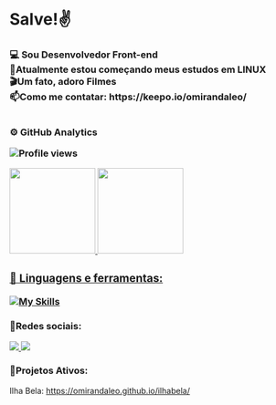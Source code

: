 # Salve!✌️
<h3 align="left">💻 Sou Desenvolvedor Front-end <br>
                 📍Atualmente estou começando meus estudos em LINUX <br>
                 🎬Um fato, adoro Filmes <br>
                 📫Como me contatar: https://keepo.io/omirandaleo/ <br> <br>
  
  ⚙️ GitHub Analytics <br>
  
<p align="left"> <img src="https://komarev.com/ghpvc/?username=omirandaleo&color=yellow" alt="Profile views" /> </p>

<div align="left">
  <a href="https://github.com/omirandaleo">
  <img height="150em" src="https://github-readme-stats.vercel.app/api?username=omirandaleo&show_icons=true&theme=gruvbox&include_all_commits=true&count_private=true"/>
  <img height="150em" src="https://github-readme-stats.vercel.app/api/top-langs/?username=omirandaleo&layout=compact&langs_count=7&theme=gruvbox"/>
</div>
 
<h3 align="left">🧩 Linguagens e ferramentas:</h3>

[![My Skills](https://skillicons.dev/icons?i=html,css,javascript,wordpress)](https://skillicons.dev)  
  
<h3 align="left">📱Redes sociais:</h3>  
  <p align="left">      
<p align="left">
  <a href="https://instagram.com/omirandaleo">
    <img src="https://skillicons.dev/icons?i=instagram" />
  </a>
  <a href="https://www.linkedin.com/in/omirandaleo/">
    <img src="https://skillicons.dev/icons?i=linkedin" />
  </a>
</p>
  
<h3 align="left">📎Projetos Ativos:</h3>
  
  Ilha Bela: https://omirandaleo.github.io/ilhabela/  <br>
